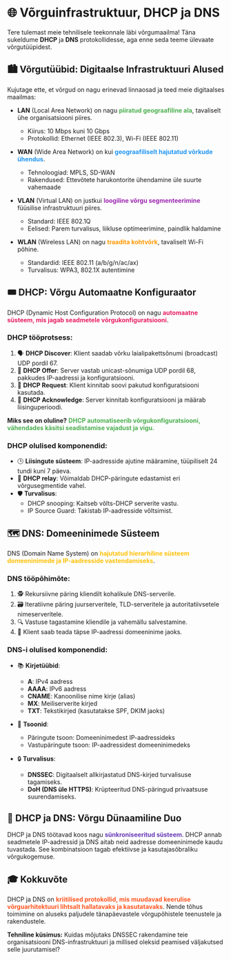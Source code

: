 # 🌐 Võrguinfrastruktuur, DHCP ja DNS

Tere tulemast meie tehnilisele teekonnale läbi võrgumaailma! Täna sukeldume **DHCP** ja **DNS** protokollidesse, aga enne seda teeme ülevaate võrgutüüpidest.

## 🏙️ Võrgutüübid: Digitaalse Infrastruktuuri Alused

Kujutage ette, et võrgud on nagu erinevad linnaosad ja teed meie digitaalses maailmas:

- **LAN** (Local Area Network) on nagu <span style="color: #4CAF50;">**piiratud geograafiline ala**</span>, tavaliselt ühe organisatsiooni piires.
  - Kiirus: 10 Mbps kuni 10 Gbps
  - Protokollid: Ethernet (IEEE 802.3), Wi-Fi (IEEE 802.11)

- **WAN** (Wide Area Network) on kui <span style="color: #2196F3;">**geograafiliselt hajutatud võrkude ühendus**</span>.
  - Tehnoloogiad: MPLS, SD-WAN
  - Rakendused: Ettevõtete harukontorite ühendamine üle suurte vahemaade

- **VLAN** (Virtual LAN) on justkui <span style="color: #9C27B0;">**loogiline võrgu segmenteerimine**</span> füüsilise infrastruktuuri piires.
  - Standard: IEEE 802.1Q
  - Eelised: Parem turvalisus, liikluse optimeerimine, paindlik haldamine

- **WLAN** (Wireless LAN) on nagu <span style="color: #FF9800;">**traadita kohtvõrk**</span>, tavaliselt Wi-Fi põhine.
  - Standardid: IEEE 802.11 (a/b/g/n/ac/ax)
  - Turvalisus: WPA3, 802.1X autentimine

## 🎟️ DHCP: Võrgu Automaatne Konfiguraator

DHCP (Dynamic Host Configuration Protocol) on nagu <span style="color: #E91E63;">**automaatne süsteem, mis jagab seadmetele võrgukonfiguratsiooni**</span>.

### DHCP tööprotsess:

1. 🗣️ **DHCP Discover**: Klient saadab võrku laialipakettsõnumi (broadcast) UDP pordil 67.
2. 👋 **DHCP Offer**: Server vastab unicast-sõnumiga UDP pordil 68, pakkudes IP-aadressi ja konfiguratsiooni.
3. 🙏 **DHCP Request**: Klient kinnitab soovi pakutud konfiguratsiooni kasutada.
4. 🎉 **DHCP Acknowledge**: Server kinnitab konfiguratsiooni ja määrab liisinguperioodi.

**Miks see on oluline?** <span style="color: #4CAF50;">**DHCP automatiseerib võrgukonfiguratsiooni, vähendades käsitsi seadistamise vajadust ja vigu.**</span>

### DHCP olulised komponendid:

- 🕒 **Liisingute süsteem**: IP-aadresside ajutine määramine, tüüpiliselt 24 tundi kuni 7 päeva.
- 🌉 **DHCP relay**: Võimaldab DHCP-päringute edastamist eri võrgusegmentide vahel.
- 🛡️ **Turvalisus**: 
  - DHCP snooping: Kaitseb võlts-DHCP serverite vastu.
  - IP Source Guard: Takistab IP-aadresside võltsimist.

## 🗺️ DNS: Domeeninimede Süsteem

DNS (Domain Name System) on <span style="color: #FFC107;">**hajutatud hierarhiline süsteem domeeninimede ja IP-aadresside vastendamiseks**</span>.

### DNS tööpõhimõte:

1. 🕵️ Rekursiivne päring kliendilt kohalikule DNS-serverile.
2. 🗃️ Iteratiivne päring juurserveritele, TLD-serveritele ja autoritatiivsetele nimeserveritele.
3. 🔍 Vastuse tagastamine kliendile ja vahemällu salvestamine.
4. 🎯 Klient saab teada täpse IP-aadressi domeeninime jaoks.

### DNS-i olulised komponendid:

- 📚 **Kirjetüübid**:
  - **A**: IPv4 aadress
  - **AAAA**: IPv6 aadress
  - **CNAME**: Kanoonilise nime kirje (alias)
  - **MX**: Meiliserverite kirjed
  - **TXT**: Tekstikirjed (kasutatakse SPF, DKIM jaoks)

- 🔄 **Tsoonid**: 
  - Päringute tsoon: Domeeninimedest IP-aadressideks
  - Vastupäringute tsoon: IP-aadressidest domeeninimedeks

- 🔒 **Turvalisus**:
  - **DNSSEC**: Digitaalselt allkirjastatud DNS-kirjed turvalisuse tagamiseks.
  - **DoH (DNS üle HTTPS)**: Krüpteeritud DNS-päringud privaatsuse suurendamiseks.

## 🤝 DHCP ja DNS: Võrgu Dünaamiline Duo

DHCP ja DNS töötavad koos nagu <span style="color: #673AB7;">**sünkroniseeritud süsteem**</span>. DHCP annab seadmetele IP-aadressid ja DNS aitab neid aadresse domeeninimede kaudu tuvastada. See kombinatsioon tagab efektiivse ja kasutajasõbraliku võrgukogemuse.

## 🎓 Kokkuvõte

DHCP ja DNS on <span style="color: #FF5722;">**kriitilised protokollid, mis muudavad keerulise võrguarhitektuuri lihtsalt hallatavaks ja kasutatavaks**</span>. Nende tõhus toimimine on aluseks paljudele tänapäevastele võrgupõhistele teenustele ja rakendustele.

**Tehniline küsimus:** Kuidas mõjutaks DNSSEC rakendamine teie organisatsiooni DNS-infrastruktuuri ja millised oleksid peamised väljakutsed selle juurutamisel?